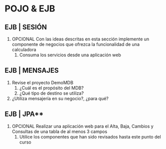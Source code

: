 # POJO & EJB

## EJB | SESIÓN

1. OPCIONAL
  Con las ideas descritas en esta sección implemente un componente de negocios que ofrezca la funcionalidad de una calculadora
    1. Consuma los servicios desde una aplicación web

## EJB | MENSAJES

1. Revise el proyecto DemoMDB
    1. ¿Cuál es el propósito del MDB?
    2. ¿Qué tipo de destino se utiliza?
2. ¿Utiliza mensajería en su negocio?, ¿para qué?

## EJB | JPA**

1. OPCIONAL
Realizar una aplicación web para el Alta, Baja, Cambios y Consultas de una tabla de al menos 3 campos
    1. Utilice los componentes que han sido revisados hasta este punto del curso
